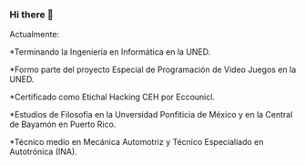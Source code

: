### Hi there 👋

<!--
**ElmerSF/ElmerSF** is a ✨ _special_ ✨ repository because its `README.md` (this file) appears on your GitHub profile.-->
Actualmente:

*Terminando la Ingeniería en Informática en la UNED.

*Formo parte del proyecto Especial de Programación de Video Juegos en la UNED.

*Certificado como Etichal Hacking CEH por Eccounicl.

*Estudios de Filosofía en la Unversidad Ponfiticia de México y en la Central de Bayamón en Puerto Rico.

*Técnico medio en Mecánica Automotriz y Técnico Especialiado en Autotrónica (INA).
